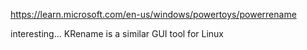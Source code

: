https://learn.microsoft.com/en-us/windows/powertoys/powerrename

interesting... KRename is a similar GUI tool for Linux

